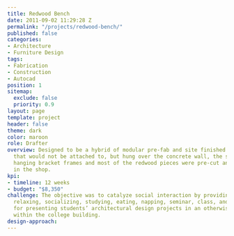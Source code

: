 ```yaml
---
title: Redwood Bench
date: 2011-09-02 11:29:28 Z
permalink: "/projects/redwood-bench/"
published: false
categories:
- Architecture
- Furniture Design
tags:
- Fabrication
- Construction
- Autocad
position: 1
sitemap:
  exclude: false
  priority: 0.9
layout: page
template: project
header: false
theme: dark
color: maroon
role: Drafter
overview: Designed to be a hybrid of modular pre-fab and site finished construction
  that would not be attached to, but hung over the concrete wall, the steel and wood
  hanging bracket frames and most of the redwood pieces were pre-cut and assembled
  in the shop.
kpi:
- timeline: 12 weeks
- budget: "$8,350"
challenge: The objective was to catalyze social interaction by providing sitting,
  relaxing, socializing, studying, eating, napping, seminar, class, and pin-up space
  for presenting students’ architectural design projects in an otherwise 'dead-space'
  within the college building.
design-approach: 
---
```



